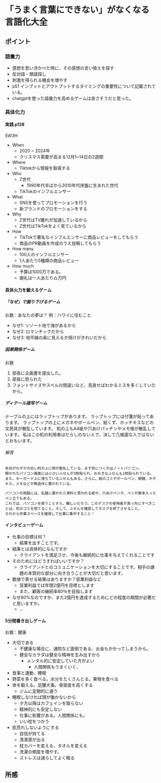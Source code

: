 # 「うまく言葉にできない」がなくなる 言語化大全

## ポイント
### 語彙力
* 感想を思い浮かべた時に、その感想の言い換えを探す
* 反対語・類語探し
* 刺激を得られる機会を増やす
* p51 インプットとアウトプットするタイミングの重要性について記載されている。
* chatgptを使った語彙力を高めるゲームは良さそうだと思った。

### 具体化力

#### 実践 p128
5W3H
* When
    * 2020 ~ 2024年
    * クリスマス需要が高まる12月1~14日の2週間
* Where
    * Tiktokから情報を取得する
* Who
    * Z世代
        * 1990年代半ばから2010年代序盤に生まれた世代
    * TikTokのインフルエンサー
* What
    * SNSを使ってプロモーションを行う
    * 新ブランドのプロモーションをする
* Why
    * Z世代はTV離れが加速しているから
    * Z世代はTikTokをよく見ているから
* How
    * TikTokで著名なインフルエンサーに商品レビューをしてもらう
    * 商品のPR動画を作成のうえ投稿してもらう
* How many
    * 100人のインフルエンサー
    * 1人あたり5種類の商品レビュー
* How much
    * 予算は1000万である。
    * 謝礼は一人あたり△万円
#### 具体火力を鍛えるゲーム
##### 「なぜ」で掘り下げるゲーム
お題：あなたの夢は？
例：ハワイに住むこと
* なぜ1: リゾート地で海があるから
* なぜ2: ロマンチックだから
* なぜ3: 地平線の奥に見える夕焼けがきれいだから
##### 因果関係ゲーム
お題
1. 部長に企画書を提出した。
3. 部長に怒られた
2. フォントサイズやスペルの間違いなど、見直せばわかるミスを多くしていたから。

##### ディテール描写ゲーム
テーブルの上にはラップトップがあります。
ラップトップには付箋が貼ってあります。
ラップトップの上にメガネやボールペン、紙くず、ホッチキスなどの文房具が散乱しています。
机の上もA4紙や穴あけパッチンやメモ帳が散乱しています。
私はこの机の利用者はだらしのない人で、決して几帳面な人ではないとおもいます。

###### 解答
```
余白がわずかの白い机の上に物が散乱している。まず目につくのはノートパソコン。
開かれたパソコン画面には小さいふせんが3枚貼られ、おおきなふせんも1枚貼られている。
また、キーボード上に落ちているふせんもある。さらに、紙のゴミやボールペン、眼鏡、ホチキス、メモなどが無造作に置かれている。

パソコンの両脇には、乱雑に置かれた資料と思われる紙や、穴あけパンチ、ペンが数本入ったペン立てもある。
これでは、パソコンを使うことすら、難しいだろう。このデスクの使用者が真っ先にすべきことは、机のゴミを捨てること。そして、ふせんを確認してタスクを終了させること。
それから作業スペースを確保して仕事に集中すること！
```
#### インタビューゲーム

* 仕事の目標は何？
    * 結果を出すことです。
* 結果とは具体的になんですか
    * クライアントを満足させ、今後も継続的に仕事を与えてくれることです
* そのためにはどうすればいいですか？
    * クライアントとのコミュニケーションを大切にすることです。相手の課題の本質的な部分に向き合うことが大切だと思います。
* 数値で表せる結果はありますか？営業利益など
    * 営業利益では年間2億円を目標とします
    * また、顧客の継続率80％を目指します
* なぜ80%なのですか、また2億円を達成するためにどの程度の期間が必要だと思いますか。
    * ...

#### 5分間書き出しゲーム
お題：健康
* 大切である
    * 不健康な場合に、通院など面倒である、お金もかかってしまうから。
    * 健全なカラダは健全な精神を生み出すから
        * メンタル的に安定していた方がよい
            * 人間関係もうまくいく、
* 食事と運動、睡眠
* 野菜を多く食べる。水分をたくさんとる。果物を食べる
* 体を鍛える。足腰大事。骨密度を高くする
    * ジムに定期的に通う
* 睡眠しなければ頭が働かないから
    * 夕方以降はカフェインを取らない
    * 精神的にも安定しない
    * 仕事に影響がある。人間関係にも。
    * いい枕をつかう
* 肌荒れしないようにする
    * 自信が持てる
    * 清潔感が出る
    * 枕カバーを変える、タオルを変える
    * 洗濯の頻度を増やす。
    * ストレスは減らしてよく眠る


## 所感